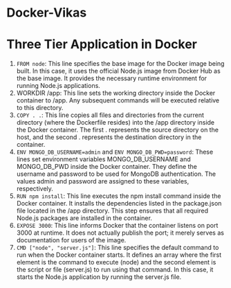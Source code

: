 # Docker-Vikas
<h1>Three Tier Application in Docker</h1>

1. `FROM node`: This line specifies the base image for the Docker image being built. In this case, it uses the official Node.js image from Docker Hub as the base image. It provides the necessary runtime environment for running Node.js applications.
2. WORKDIR /app: This line sets the working directory inside the Docker container to /app. Any subsequent commands will be executed relative to this directory.
3. `COPY . .`: This line copies all files and directories from the current directory (where the Dockerfile resides) into the /app directory inside the Docker container. The first . represents the source directory on the host, and the second . represents the destination directory in the container.
4. `ENV MONGO_DB_USERNAME=admin` and `ENV MONGO_DB_PWD=password`: These lines set environment variables MONGO_DB_USERNAME and MONGO_DB_PWD inside the Docker container. They define the username and password to be used for MongoDB authentication. The values admin and password are assigned to these variables, respectively.
5. `RUN npm install`: This line executes the npm install command inside the Docker container. It installs the dependencies listed in the package.json file located in the /app directory. This step ensures that all required Node.js packages are installed in the container.
6. `EXPOSE 3000`: This line informs Docker that the container listens on port 3000 at runtime. It does not actually publish the port; it merely serves as documentation for users of the image.
7. `CMD ["node", "server.js"]`: This line specifies the default command to run when the Docker container starts. It defines an array where the first element is the command to execute (node) and the second element is the script or file (server.js) to run using that command. In this case, it starts the Node.js application by running the server.js file.
